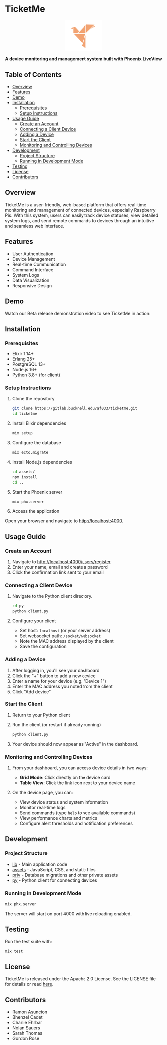 # TicketMe

<p align="center"> <img src="assets/icon.png" width="120" alt="TicketMe Logo"/> </p> <p align="center"> <strong>A device monitoring and management system built with Phoenix LiveView</strong> </p>

## Table of Contents

- [Overview](#overview)
- [Features](#features)
- [Demo](#demo)
- [Installation](#installation)
  - [Prerequisites](#prerequisites)
  - [Setup Instructions](#setup-instructions)
- [Usage Guide](#usage-guide)
  - [Create an Account](#create-an-account)
  - [Connecting a Client Device](#connecting-a-client-device)
  - [Adding a Device](#adding-a-device)
  - [Start the Client](#start-the-client)
  - [Monitoring and Controlling Devices](#monitoring-and-controlling-devices)
- [Development](#development)
  - [Project Structure](#project-structure)
  - [Running in Development Mode](#running-in-development-mode)
- [Testing](#testing)
- [License](#license)
- [Contributors](#contributors)

## Overview

TicketMe is a user-friendly, web-based platform that offers real-time monitoring and management of connected devices, especially Raspberry Pis. With this system, users can easily track device statuses, view detailed system logs, and send remote commands to devices through an intuitive and seamless web interface.

## Features

- User Authentication
- Device Management
- Real-time Communication
- Command Interface
- System Logs
- Data Visualization
- Responsive Design

## Demo

Watch our Beta release demonstration video to see TicketMe in action:

## Installation

### Prerequisites

- Elixir 1.14+
- Erlang 25+
- PostgreSQL 13+
- Node.js 16+
- Python 3.8+ (for client)

### Setup Instructions

1. Clone the repository

   ```sh
   git clone https://gitlab.bucknell.edu/af033/ticketme.git
   cd ticketme
   ```

2. Install Elixir dependencies

   ```sh
   mix setup
   ```

3. Configure the database

   ```sh
   mix ecto.migrate
   ```

4. Install Node.js dependencies

   ```sh
   cd assets/
   npm install
   cd ..
   ```

5. Start the Phoenix server

   ```sh
   mix phx.server
   ```

6. Access the application

Open your browser and navigate to [http://localhost:4000](http://localhost:4000).

## Usage Guide

### Create an Account

1. Navigate to [http://localhost:4000/users/register](http://localhost:4000/users/register)
2. Enter your name, email and create a password
3. Click the confirmation link sent to your email

### Connecting a Client Device

1. Navigate to the Python client directory.

   ```sh
   cd py
   python client.py
   ```

2. Configure your client

   - Set host: `localhost` (or your server address)
   - Set websocket path: `/socket/websocket`
   - Note the MAC address displayed by the client
   - Save the configuration

### Adding a Device

1. After logging in, you'll see your dashboard
2. Click the "+" button to add a new device
3. Enter a name for your device (e.g. "Device 1")
4. Enter the MAC address you noted from the client
5. Click "Add device"

### Start the Client

1. Return to your Python client
2. Run the client (or restart if already running)

   ```sh
   python client.py
   ```

3. Your device should now appear as "Active" in the dashboard.

### Monitoring and Controlling Devices

1. From your dashboard, you can access device details in two ways:

   - **Grid Mode**: Click directly on the device card
   - **Table View**: Click the link icon next to your device name

2. On the device page, you can:
   - View device status and system information
   - Monitor real-time logs
   - Send commands (type `help` to see available commands)
   - View performance charts and metrics
   - Configure alert thresholds and notification preferences

## Development

### Project Structure

- [lib](lib/) - Main application code
- [assets](assets/) - JavaScript, CSS, and static files
- [priv](priv/) - Database migrations and other private assets
- [py](py/) - Python client for connecting devices

### Running in Development Mode

```sh
mix phx.server
```

The server will start on port 4000 with live reloading enabled.

## Testing

Run the test suite with:

```sh
mix test
```

## License

TicketMe is released under the Apache 2.0 License. See the LICENSE file for details or read [here](https://www.apache.org/licenses/LICENSE-2.0).

## Contributors

- Ramon Asuncion
- Bhenzel Cadet
- Charlie Ehrbar
- Nolan Sauers
- Sarah Thomas
- Gordon Rose
